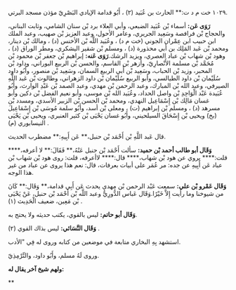 ١٠٢٩ خت م د ت:** الحارث بن عُبَيد (٢) ، أَبُو قدامة الإيادي البَصْرِيّ مؤذن مسجد البرتي.

**رَوَى عَن:** أسماء بْن عُبَيد الضبعي، وأبي العلاء برد بْن سنان الشامي، وثابت البناني، والحجاج بْن فرافصة وسَعِيد الجريري، وعامر الأحول، وعبد العزيز بْن صهيب، وعبد الملك ابن حبيب ابن عِمْران الجوني (خت م د) ، وعُبَيد اللَّه بْن الأخنس (د) ، ومالك بْن دينار، ومحمد بْن عَبد المَلِك بن أَبي محذورة (د) ، ومسلم بْن شقير اليشكري، ومطر الوراق (د) ، وهود بْن شهاب بْن عباد العصري، ويزيد الرشك.**رَوَى عَنه:** إبراهيم بْن جعفر بْن محمود بْن مُحَمَّد بْن مسلمة الأَنْصارِيّ، وأزهر بْن القاسم، والحسن بْن الربيع البوراني، وداود بْن المحبر، وزيد بْن الحباب، وسَعِيد بْن أَبي الربيع السمان، وسَعِيد بْن منصور، وأَبُو داود سُلَيْمان بْن داود الطيالسي، وأبو الربيع سُلَيْمان بْن داود الزهراني، وطالوت بْن عَبد اللَّهِ الصيرفي، وعبد الله بْن المبارك، وعبد الرحمن بْن مهدي، وعبد الصمد بْن عَبْدِ الوارث، وأَبُو عُبَيدة عَبْد الْوَاحِدِ بْن واصل الحداد، وعُبَيد الله بْن موسى، وأبو نعيم الفضل بْن دكين وأبو غسان مَالِك بْن إِسْمَاعِيل النهدي، ومحمد بْن الحسن بْن الزبير الأسدي، ومسدد بْن مسرهد (د) ، ومسلم بْن إبراهيم (ت) ، ومعلى بْن أسد، وأَبُو سلمة مُوسَى بْن إِسْمَاعِيلَ (بخ) ويحيى بْن إِسْحَاقَ السيلحيني، وأَبُو غسان يَحْيَى بْن كثير العنبري، ويحيى بْن يَحْيَى النيسابوري (م) .

قال عَبد اللَّهِ بْن أَحْمَد بْن حنبل،** عَن أَبِيهِ:** مضطرب الحديث.

**وَقَال أبو طالب أحمد بْن حميد:** سألت أَحْمَد بْن حنبل عَنْهُ،** فَقَالَ:** لا أعرفه،**** قلت:**** يروي عن هود بْن شهاب،**** قال:**** لاأعرفه، قلت: روى هود بْن شهاب بْن عباد عَن أَبِيهِ عن جده: مر عُمَر على أبيات بعرفات، قال: نعم هذا يروى عن عباد من غير هذا الوجه.

**وَقَال عَمْرو بْن علي:** سمعت عَبْد الرحمن بْن مهدي يحدث عَن أَبِي قدامة،** وَقَال:** كَانَ من شيوخنا وما رأيت إِلاَّ خَيْرًا.وَقَال عَباس الدُّورِيُّ وعبد اللَّه بْن أَحْمَد بْن حنبل، عَنْ يَحْيَى بْن مَعِين، ضعيف الْحَدِيث (١) .

**وَقَال أبو حاتم:** ليس بالقوي، يكتب حديثه ولا يحتج به.

**وَقَال النَّسَائي:** ليس بذاك القوي (٢) .

استشهد بِهِ البخاري متابعة في موضعين من كتابه وروى له فِي "الأدب.

وروى لَهُ مسلم، وأَبُو داود، والتِّرْمِذِيّ.

**ولهم شيخ آخر يقال له:**

**